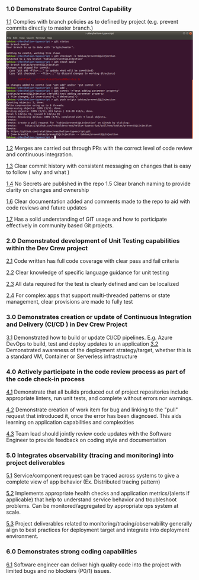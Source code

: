 ### 1.0	 Demonstrate Source Control Capability			
[1.1](#1.1)	 Complies with branch policies as to defined by project (e.g. prevent commits directly to master branch.) 
![Drag Racing](images/1-1.png)

[1.2](#1.2)	 Merges are carried out through PRs with the correct level of code review and continuous integration. 

[1.3](#1.3)	 Clear commit history with consistent messaging on changes that is easy to follow ( why and what ) 

[1.4](#1.4) No Secrets are published in the repo 
1.5	 Clear branch naming to provide clarity on changes and ownership 

[1.6](#1.5) Clear documentation added and comments made to the repo to aid with code reviews and future updates 

[1.7](#1.7)	 Has a solid understanding of GIT usage and how to participate effectively in community based Git projects. 
	
### 2.0	 Demonstrated development of Unit Testing capabilities within the Dev Crew project 
[2.1](#2.1)	 Code written has full code coverage with clear pass and fail criteria 

[2.2](#2.2)	 Clear knowledge of specific language guidance for unit testing 

[2.3](#2.3)	 All data required for the test is clearly defined and can be localized

[2.4](#2.4)	 For complex apps that support multi-threaded patterns or state management, clear provisions are made to fully test 
	
### 3.0	 Demonstrates creation or update of Continuous Integration and Delivery (CI/CD ) in Dev Crew Project 
[3.1](#3.1)	 Demonstrated how to build or update CI/CD pipelines.  E.g. Azure DevOps to build, test and deploy updates to an application 
[3.2](#3.2)	 Demonstrated awareness of the deployment strategy/target, whether this is a standard VM, Container or Serverless infrastructure 
	
### 4.0	  Actively participate in the code review process as part of the code check-in process 
[4.1](#4.1)	 Demonstrate that all builds produced out of project repositories include appropriate linters, run unit tests, and complete without errors nor warnings.

[4.2](#4.2)	 Demonstrate creation of work item for bug and linking to the "pull" request that introduced it, once the error has been diagnosed. This aids learning on application capabilities and complexities

[4.3](#4.3)	 Team lead should jointly review code updates with the Software Engineer to provide feedback on coding style and documentation 
	
### 5.0	 Integrates observability (tracing and monitoring) into project deliverables 
[5.1](#5.1)	 Service/component request can be traced across systems to give a complete view of app behavior (Ex. Distributed tracing pattern) 

[5.2](#5.2)	 Implements appropriate health checks and application metrics/(alerts if applicable) that help to understand service behavior and troubleshoot problems.  Can be monitored/aggregated by appropriate ops system at scale. 

[5.3](#5.3)	 Project deliverables related to monitoring/tracing/observability generally align to best practices for deployment target and integrate into deployment environment. 
	
### 6.0	 Demonstrates strong coding capabilities 
[6.1](#6.1)	 Software engineer can deliver high quality code into the project with limited bugs and no blockers (P0/1) issues.